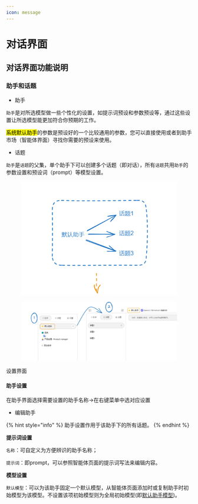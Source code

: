 ```yaml
---
icon: message
---
```


# 对话界面

## 对话界面功能说明

### 助手和话题

* 助手

`助手`是对所选模型做一些个性化的设置，如提示词预设和参数预设等，通过这些设置让所选模型能更加符合你预期的工作。

<mark style="background-color:yellow;">系统默认助手</mark>的参数是预设好的一个比较通用的参数，您可以直接使用或者到助手市场（智能体界面）寻找你需要的预设来使用。



* 话题

`助手`是`话题`的父集，单个助手下可以创建多个话题（即对话），所有`话题`共用`助手`的参数设置和预设词（prompt）等模型设置。



<figure><img src="../../.gitbook/assets/image (4).png" alt=""><figcaption></figcaption></figure>

<figure><img src="../../.gitbook/assets/image (5).png" alt=""><figcaption></figcaption></figure>

设置界面

#### 助手设置

在助手界面选择需要设置的助手名称→在右键菜单中选对应设置

* 编辑助手

{% hint style="info" %}
助手设置作用于该助手下的所有话题。
{% endhint %}

**提示词设置**

`名称`：可自定义为方便辨识的助手名称；

`提示词`：即prompt，可以参照智能体页面的提示词写法来编辑内容。



**模型设置**

`默认模型`：可以为该助手固定一个默认模型，从智能体页面添加时或复制助手时初始模型为该模型。不设置该项初始模型则为全局初始模型(即[默认助手模型](settings/default-models.md))。

